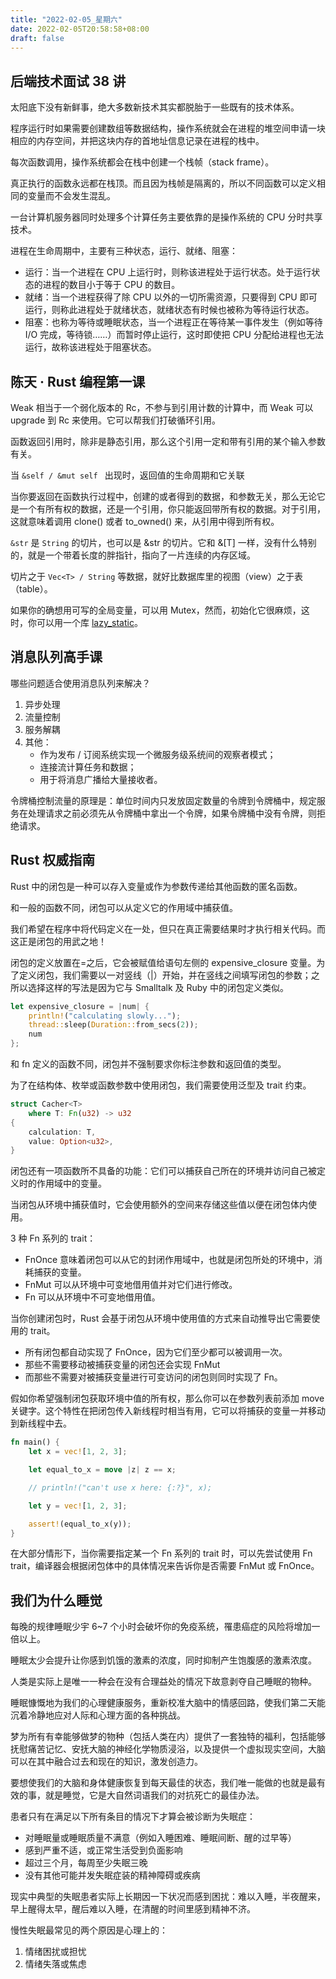 ```yaml
---
title: "2022-02-05_星期六"
date: 2022-02-05T20:58:58+08:00
draft: false
---
```


## 后端技术面试 38 讲

太阳底下没有新鲜事，绝大多数新技术其实都脱胎于一些既有的技术体系。

程序运行时如果需要创建数组等数据结构，操作系统就会在进程的堆空间申请一块相应的内存空间，并把这块内存的首地址信息记录在进程的栈中。

每次函数调用，操作系统都会在栈中创建一个栈帧（stack frame）。

真正执行的函数永远都在栈顶。而且因为栈帧是隔离的，所以不同函数可以定义相同的变量而不会发生混乱。

一台计算机服务器同时处理多个计算任务主要依靠的是操作系统的 CPU 分时共享技术。

进程在生命周期中，主要有三种状态，运行、就绪、阻塞：

- 运行：当一个进程在 CPU 上运行时，则称该进程处于运行状态。处于运行状态的进程的数目小于等于 CPU 的数目。
- 就绪：当一个进程获得了除 CPU 以外的一切所需资源，只要得到 CPU 即可运行，则称此进程处于就绪状态，就绪状态有时候也被称为等待运行状态。
- 阻塞：也称为等待或睡眠状态，当一个进程正在等待某一事件发生（例如等待 I/O 完成，等待锁……）而暂时停止运行，这时即使把 CPU 分配给进程也无法运行，故称该进程处于阻塞状态。

## 陈天 · Rust 编程第一课

Weak 相当于一个弱化版本的 Rc，不参与到引用计数的计算中，而 Weak 可以 upgrade 到 Rc 来使用。它可以帮我们打破循环引用。

函数返回引用时，除非是静态引用，那么这个引用一定和带有引用的某个输入参数有关。

当 ` &self / &mut self  ` 出现时，返回值的生命周期和它关联

当你要返回在函数执行过程中，创建的或者得到的数据，和参数无关，那么无论它是一个有所有权的数据，还是一个引用，你只能返回带所有权的数据。对于引用，这就意味着调用 clone() 或者 to_owned() 来，从引用中得到所有权。

`&str` 是 `String` 的切片，也可以是 &str 的切片。它和 &[T] 一样，没有什么特别的，就是一个带着长度的胖指针，指向了一片连续的内存区域。

切片之于 `Vec<T> / String` 等数据，就好比数据库里的视图（view）之于表（table）。

如果你的确想用可写的全局变量，可以用 Mutex，然而，初始化它很麻烦，这时，你可以用一个库 [lazy_static](https://docs.rs/lazy_static/1.4.0/lazy_static/)。

## 消息队列高手课

哪些问题适合使用消息队列来解决？

1. 异步处理
2. 流量控制
3. 服务解耦
4. 其他：
   - 作为发布 / 订阅系统实现一个微服务级系统间的观察者模式；
   - 连接流计算任务和数据；
   - 用于将消息广播给大量接收者。

令牌桶控制流量的原理是：单位时间内只发放固定数量的令牌到令牌桶中，规定服务在处理请求之前必须先从令牌桶中拿出一个令牌，如果令牌桶中没有令牌，则拒绝请求。

## Rust 权威指南

Rust 中的闭包是一种可以存入变量或作为参数传递给其他函数的匿名函数。

和一般的函数不同，闭包可以从定义它的作用域中捕获值。

我们希望在程序中将代码定义在一处，但只在真正需要结果时才执行相关代码。而这正是闭包的用武之地！

闭包的定义放置在=之后，它会被赋值给语句左侧的 expensive_closure 变量。为了定义闭包，我们需要以一对竖线（|）开始，并在竖线之间填写闭包的参数；之所以选择这样的写法是因为它与 Smalltalk 及 Ruby 中的闭包定义类似。

```rust
let expensive_closure = |num| {
    println!("calculating slowly...");
    thread::sleep(Duration::from_secs(2));
    num
};
```

和 fn 定义的函数不同，闭包并不强制要求你标注参数和返回值的类型。

为了在结构体、枚举或函数参数中使用闭包，我们需要使用泛型及 trait 约束。

```rust
struct Cacher<T>
    where T: Fn(u32) -> u32
{
    calculation: T,
    value: Option<u32>,
}
```

闭包还有一项函数所不具备的功能：它们可以捕获自己所在的环境并访问自己被定义时的作用域中的变量。

当闭包从环境中捕获值时，它会使用额外的空间来存储这些值以便在闭包体内使用。

3 种 Fn 系列的 trait：

- FnOnce 意味着闭包可以从它的封闭作用域中，也就是闭包所处的环境中，消耗捕获的变量。
- FnMut 可以从环境中可变地借用值并对它们进行修改。
- Fn 可以从环境中不可变地借用值。

当你创建闭包时，Rust 会基于闭包从环境中使用值的方式来自动推导出它需要使用的 trait。

- 所有闭包都自动实现了 FnOnce，因为它们至少都可以被调用一次。
- 那些不需要移动被捕获变量的闭包还会实现 FnMut
- 而那些不需要对被捕获变量进行可变访问的闭包则同时实现了 Fn。

假如你希望强制闭包获取环境中值的所有权，那么你可以在参数列表前添加 move 关键字。这个特性在把闭包传入新线程时相当有用，它可以将捕获的变量一并移动到新线程中去。

```rust
fn main() {
    let x = vec![1, 2, 3];

    let equal_to_x = move |z| z == x;

    // println!("can't use x here: {:?}", x);

    let y = vec![1, 2, 3];

    assert!(equal_to_x(y));
}
```

在大部分情形下，当你需要指定某一个 Fn 系列的 trait 时，可以先尝试使用 Fn trait，编译器会根据闭包体中的具体情况来告诉你是否需要 FnMut 或 FnOnce。

## 我们为什么睡觉

每晚的规律睡眠少宇 6~7 个小时会破坏你的免疫系统，罹患癌症的风险将增加一倍以上。

睡眠太少会提升让你感到饥饿的激素的浓度，同时抑制产生饱腹感的激素浓度。

人类是实际上是唯一一种会在没有合理益处的情况下故意剥夺自己睡眠的物种。

睡眠慷慨地为我们的心理健康服务，重新校准大脑中的情感回路，使我们第二天能沉着冷静地应对人际和心理方面的各种挑战。

梦为所有有幸能够做梦的物种（包括人类在内）提供了一套独特的福利，包括能够抚慰痛苦记忆、安抚大脑的神经化学物质浸浴，以及提供一个虚拟现实空间，大脑可以在其中融合过去和现在的知识，激发创造力。

要想使我们的大脑和身体健康恢复到每天最佳的状态，我们唯一能做的也就是最有效的事，就是睡觉，它是大自然词语我们的对抗死亡的最佳办法。

患者只有在满足以下所有条目的情况下才算会被诊断为失眠症：

- 对睡眠量或睡眠质量不满意（例如入睡困难、睡眠间断、醒的过早等）
- 感到严重不适，或正常生活受到负面影响
- 超过三个月，每周至少失眠三晚
- 没有其他可能并发失眠症装的精神障碍或疾病

现实中典型的失眠患者实际上长期因一下状况而感到困扰：难以入睡，半夜醒来，早上醒得太早，醒后难以入睡，在清醒的时间里感到精神不济。

慢性失眠最常见的两个原因是心理上的：

1. 情绪困扰或担忧
2. 情绪失落或焦虑
